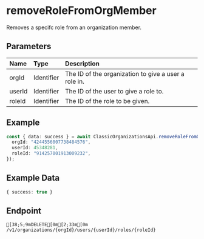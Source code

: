 
# removeRoleFromOrgMember
Removes a specifc role from an organization member.


## Parameters
| Name   | Type       | Description                                          |
| :----- | :--------- | :--------------------------------------------------- |
| orgId  | Identifier | The ID of the organization to give a user a role in. |
| userId | Identifier | The ID of the user to give a role to.                |
| roleId | Identifier | The ID of the role to be given.                      |



## Example
```ts copy showLineNumbers
const { data: success } = await ClassicOrganizationsApi.removeRoleFromOrgMember({
  orgId: "4244556007738484576",
  userId: 45348281,
  roleId: "914257001913009232",
}); 
```


## Example Data
```ts copy showLineNumbers
{ success: true } 
```


## Endpoint
```ansi
[38;5;9mDELETE[0m[2;33m[0m /v1/organizations/{orgId}/users/{userId}/roles/{roleId}
```
  
